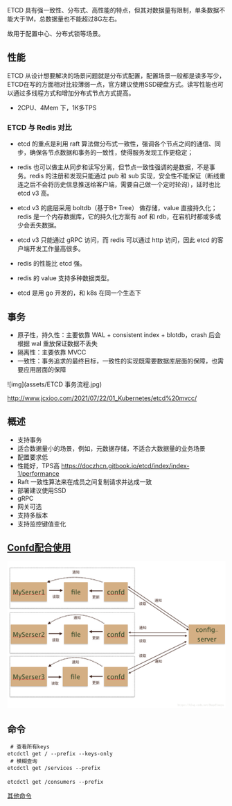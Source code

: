 ETCD 具有强一致性、分布式、高性能的特点，但其对数据量有限制，单条数据不能大于1M，总数据量也不能超过8G左右。

故用于配置中心、分布式锁等场景。



## 性能

ETCD 从设计想要解决的场景问题就是分布式配置，配置场景一般都是读多写少，ETCD在写的方面相对比较薄弱一点，官方建议使用SSD硬盘方式。读写性能也可以通过多线程方式和增加分布式节点方式提高。

- 2CPU、4Mem 下，1K多TPS

### ETCD 与 Redis 对比

- etcd 的重点是利用 raft 算法做分布式一致性，强调各个节点之间的通信、同步，确保各节点数据和事务的一致性，使得服务发现工作更稳定；
- redis 也可以做主从同步和读写分离，但节点一致性强调的是数据，不是事务。redis 的注册和发现只能通过 pub 和 sub 实现，安全性不能保证（断线重连之后不会将历史信息推送给客户端，需要自己做一个定时轮询），延时也比 etcd v3 高。
- etcd v3 的底层采用 boltdb（基于B+ Tree） 做存储，value 直接持久化；redis 是一个内存数据库，它的持久化方案有 aof 和 rdb，在宕机时都或多或少会丢失数据。
- etcd v3 只能通过 gRPC 访问，而 redis 可以通过 http 访问，因此 etcd 的客户端开发工作量高很多。

- redis 的性能比 etcd 强。

- redis 的 value 支持多种数据类型。

- etcd 是用 go 开发的，和 k8s 在同一个生态下

## 事务

- 原子性，持久性：主要依靠 WAL + consistent index + blotdb，crash 后会根据 wal 重放保证数据不丢失
- 隔离性：主要依靠 MVCC
- 一致性：事务追求的最终目标，一致性的实现既需要数据库层面的保障，也需要应用层面的保障

![img](assets/ETCD 事务流程.jpg)

http://www.jcxioo.com/2021/07/22/01_Kubernetes/etcd%20mvcc/

## 概述

- 支持事务
- 适合数据量小的场景，例如，元数据存储，不适合大数据量的业务场景
- 配置要求低
- 性能好，TPS高 https://doczhcn.gitbook.io/etcd/index/index-1/performance
- Raft 一致性算法来在成员之间复制请求并达成一致
- 部署建议使用SSD
- gRPC
- 网关可选
- 支持多版本
- 支持监控键值变化

## [Confd配合使用](https://github.com/kelseyhightower/confd)

![img](./assets/confd.png)

## 命令

```
 # 查看所有keys
etcdctl get / --prefix --keys-only
 # 模糊查询
etcdctl get /services --prefix

etcdctl get /consumers --prefix
```

[其他命令](https://www.huweihuang.com/kubernetes-notes/etcd/etcdctl-v3.html)



